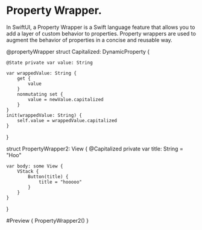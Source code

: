 Property Wrapper.
============================================

In SwiftUI, a Property Wrapper is a Swift language feature that allows you to add a layer of custom behavior to properties. Property wrappers are used to augment the behavior of properties in a concise and reusable way.

@propertyWrapper
struct Capitalized: DynamicProperty {

    @State private var value: String
    
    var wrappedValue: String {
        get {
            value
        }
        nonmutating set {
            value = newValue.capitalized
        }
    }
    init(wrappedValue: String) {
        self.value = wrappedValue.capitalized
    }
}

struct PropertyWrapper2: View {
    @Capitalized private var title: String = "Hoo"
    
    var body: some View {
        VStack {
            Button(title) {
                title = "hooooo"
            }
        }
    }
}

#Preview {
    PropertyWrapper2()
}
